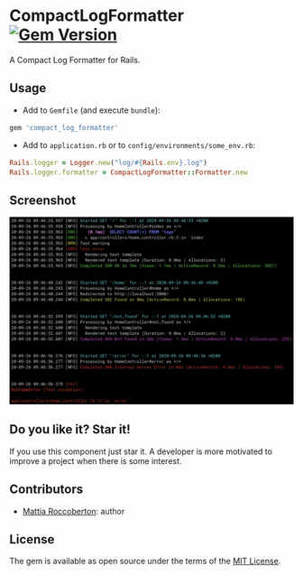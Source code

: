 # CompactLogFormatter [![Gem Version](https://badge.fury.io/rb/compact_log_formatter.svg)](https://badge.fury.io/rb/compact_log_formatter)
A Compact Log Formatter for Rails.

## Usage
- Add to `Gemfile` (and execute `bundle`):
```rb
gem 'compact_log_formatter'
```
- Add to `application.rb` or to `config/environments/some_env.rb`:
```rb
Rails.logger = Logger.new("log/#{Rails.env}.log")
Rails.logger.formatter = CompactLogFormatter::Formatter.new
```

## Screenshot
![screenshot](screenshot.jpg)

## Do you like it? Star it!
If you use this component just star it. A developer is more motivated to improve a project when there is some interest.

## Contributors
- [Mattia Roccoberton](https://blocknot.es/): author

## License
The gem is available as open source under the terms of the [MIT License](https://opensource.org/licenses/MIT).
